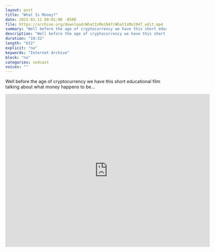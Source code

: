 ```yaml
---
layout: post
title: "What Is Money?"
date: 2022-01-11 00:01:00 -0500
file: https://archive.org/download/WhatIsMo1947/WhatIsMo1947_edit.mp4
summary: "Well before the age of cryptocurrency we have this short educational film talking about what money happens to be..."
description: "Well before the age of cryptocurrency we have this short educational film talking about what money happens to be..."
duration: "10:32"
length: "632"
explicit: "no" 
keywords: "Internet Archive"
block: "no" 
categories: vodcast
voices: ""
---
```


Well before the age of cryptocurrency we have this short educational film talking about what money happens to be...

<iframe src="https://archive.org/embed/WhatIsMo1947" width="640" height="480" frameborder="0" webkitallowfullscreen="true" mozallowfullscreen="true" allowfullscreen></iframe>

